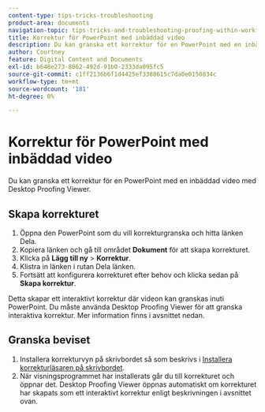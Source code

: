 ```yaml
---
content-type: tips-tricks-troubleshooting
product-area: documents
navigation-topic: tips-tricks-and-troubleshooting-proofing-within-workfront
title: Korrektur för PowerPoint med inbäddad video
description: Du kan granska ett korrektur för en PowerPoint med en inbäddad video med Desktop Proofing Viewer.
author: Courtney
feature: Digital Content and Documents
exl-id: b648e273-8062-492d-91b0-2333da095fc5
source-git-commit: c1ff2136b6f1d4425ef3380615c7da0e0150834c
workflow-type: tm+mt
source-wordcount: '181'
ht-degree: 0%

---
```


# Korrektur för PowerPoint med inbäddad video

Du kan granska ett korrektur för en PowerPoint med en inbäddad video med Desktop Proofing Viewer.

## Skapa korrekturet

1. Öppna den PowerPoint som du vill korrekturgranska och hitta länken Dela.
1. Kopiera länken och gå till området **Dokument** för att skapa korrekturet.
1. Klicka på **Lägg till ny** > **Korrektur**.
1. Klistra in länken i rutan Dela länken.
1. Fortsätt att konfigurera korrekturet efter behov och klicka sedan på **Skapa korrektur**.

Detta skapar ett interaktivt korrektur där videon kan granskas inuti PowerPoint. Du måste använda Desktop Proofing Viewer för att granska interaktiva korrektur. Mer information finns i avsnittet nedan.

## Granska beviset

1. Installera korrekturvyn på skrivbordet så som beskrivs i [Installera korrekturläsaren på skrivbordet](/help/quicksilver/review-and-approve-work/proofing/use-the-desktop-proofing-viewer/installing-desktop-proofing-viewer.md).
1. När visningsprogrammet har installerats går du till korrekturet och öppnar det. Desktop Proofing Viewer öppnas automatiskt om korrekturet har skapats som ett interaktivt korrektur enligt beskrivningen i avsnittet ovan.

